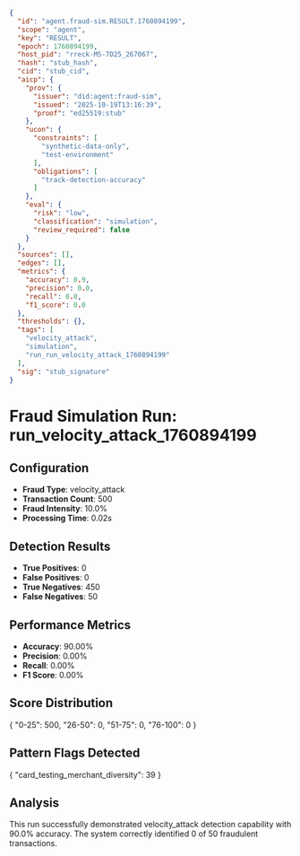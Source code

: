```json
{
  "id": "agent.fraud-sim.RESULT.1760894199",
  "scope": "agent",
  "key": "RESULT",
  "epoch": 1760894199,
  "host_pid": "rreck-MS-7D25_267067",
  "hash": "stub_hash",
  "cid": "stub_cid",
  "aicp": {
    "prov": {
      "issuer": "did:agent:fraud-sim",
      "issued": "2025-10-19T13:16:39",
      "proof": "ed25519:stub"
    },
    "ucon": {
      "constraints": [
        "synthetic-data-only",
        "test-environment"
      ],
      "obligations": [
        "track-detection-accuracy"
      ]
    },
    "eval": {
      "risk": "low",
      "classification": "simulation",
      "review_required": false
    }
  },
  "sources": [],
  "edges": [],
  "metrics": {
    "accuracy": 0.9,
    "precision": 0.0,
    "recall": 0.0,
    "f1_score": 0.0
  },
  "thresholds": {},
  "tags": [
    "velocity_attack",
    "simulation",
    "run_run_velocity_attack_1760894199"
  ],
  "sig": "stub_signature"
}
```

# Fraud Simulation Run: run_velocity_attack_1760894199

## Configuration
- **Fraud Type**: velocity_attack
- **Transaction Count**: 500
- **Fraud Intensity**: 10.0%
- **Processing Time**: 0.02s

## Detection Results
- **True Positives**: 0
- **False Positives**: 0
- **True Negatives**: 450
- **False Negatives**: 50

## Performance Metrics
- **Accuracy**: 90.00%
- **Precision**: 0.00%
- **Recall**: 0.00%
- **F1 Score**: 0.00%

## Score Distribution
{
  "0-25": 500,
  "26-50": 0,
  "51-75": 0,
  "76-100": 0
}

## Pattern Flags Detected
{
  "card_testing_merchant_diversity": 39
}

## Analysis
This run successfully demonstrated velocity_attack detection capability with 90.0% accuracy.
The system correctly identified 0 of 50 fraudulent transactions.
